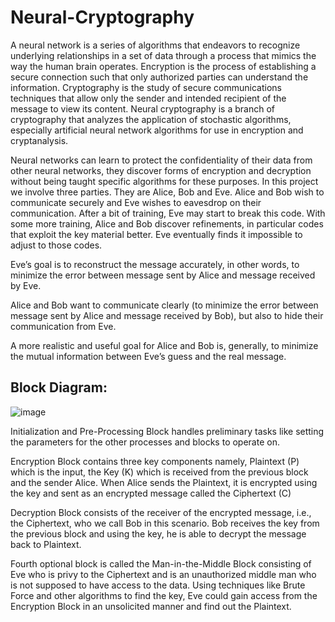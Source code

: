 # Neural-Cryptography

A neural network is a series of algorithms that endeavors to recognize underlying relationships in a set of data through a process that mimics the way the human brain operates. Encryption is the process of establishing a secure connection such that only authorized parties can understand the information. Cryptography is the study of secure communications techniques that allow only the sender and intended recipient of the message to view its content. Neural cryptography is a branch of cryptography that analyzes the application of stochastic algorithms, especially artificial neural network algorithms for use in encryption and cryptanalysis.

Neural networks can learn to protect the confidentiality of their data from other neural networks, they discover forms of encryption and decryption without being taught specific algorithms for these purposes. In this project we involve three parties. They are Alice, Bob and Eve. Alice and Bob wish to communicate securely and Eve wishes to eavesdrop on their communication. After a bit of training, Eve may start to break this code. With some more training, Alice and Bob discover refinements, in particular codes that exploit the key material better. Eve eventually finds it impossible to adjust to those codes.

Eve’s goal is to reconstruct the message accurately, in other words, to minimize the error between message sent by Alice and message received by Eve.

Alice and Bob want to communicate clearly (to minimize the error between message sent by Alice and message received by Bob), but also to hide their communication from Eve.

A more realistic and useful goal for Alice and Bob is, generally, to minimize the mutual information between Eve’s guess and the real message.

## Block Diagram:
![image](https://user-images.githubusercontent.com/67183417/215109649-0ee0c638-feb2-4a58-9d36-632b0dd9fb86.png)

Initialization and Pre-Processing Block handles preliminary tasks like setting the parameters for the other processes and blocks to operate on.

Encryption Block contains three key components namely, Plaintext (P) which is the input, the Key (K) which is received from the previous block and the sender Alice. When Alice sends the Plaintext, it is encrypted using the key and sent as an encrypted message called the Ciphertext (C)

Decryption Block consists of the receiver of the encrypted message, i.e., the Ciphertext, who we call Bob in this scenario. Bob receives the key from the previous block and using the key, he is able to decrypt the message back to Plaintext.

Fourth optional block is called the Man-in-the-Middle Block consisting of Eve who is privy to the Ciphertext and is an unauthorized middle man who is not supposed to have access to the data. Using techniques like Brute Force and other algorithms to find the key, Eve could gain access from the Encryption Block in an unsolicited manner and find out the Plaintext.
